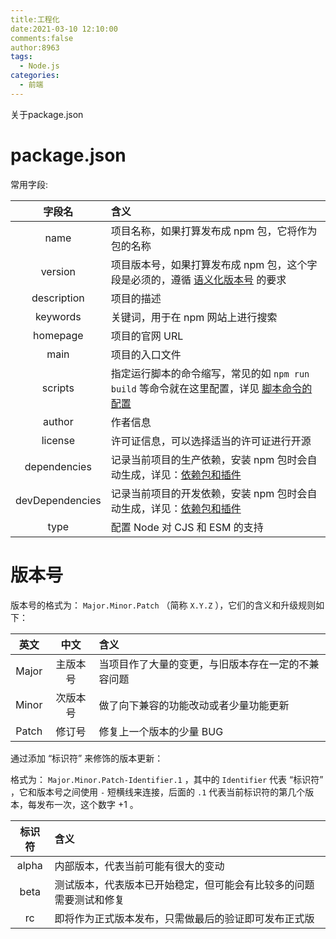 ```yaml
---
title:工程化
date:2021-03-10 12:10:00
comments:false
author:8963
tags:
  - Node.js
categories:
  - 前端
---
```


关于package.json

<!-- more -->

# package.json

常用字段:

|     字段名      | 含义                                                         |
| :-------------: | :----------------------------------------------------------- |
|      name       | 项目名称，如果打算发布成 npm 包，它将作为包的名称            |
|     version     | 项目版本号，如果打算发布成 npm 包，这个字段是必须的，遵循 [语义化版本号](https://vue3.chengpeiquan.com/guide.html#语义化版本号管理) 的要求 |
|   description   | 项目的描述                                                   |
|    keywords     | 关键词，用于在 npm 网站上进行搜索                            |
|    homepage     | 项目的官网 URL                                               |
|      main       | 项目的入口文件                                               |
|     scripts     | 指定运行脚本的命令缩写，常见的如 `npm run build` 等命令就在这里配置，详见 [脚本命令的配置](https://vue3.chengpeiquan.com/guide.html#脚本命令的配置) |
|     author      | 作者信息                                                     |
|     license     | 许可证信息，可以选择适当的许可证进行开源                     |
|  dependencies   | 记录当前项目的生产依赖，安装 npm 包时会自动生成，详见：[依赖包和插件](https://vue3.chengpeiquan.com/guide.html#依赖包和插件) |
| devDependencies | 记录当前项目的开发依赖，安装 npm 包时会自动生成，详见：[依赖包和插件](https://vue3.chengpeiquan.com/guide.html#依赖包和插件) |
|      type       | 配置 Node 对 CJS 和 ESM 的支持                               |

# 版本号

版本号的格式为： `Major.Minor.Patch` （简称 `X.Y.Z` ），它们的含义和升级规则如下：

| 英文  |   中文   | 含义                                               |
| :---: | :------: | :------------------------------------------------- |
| Major | 主版本号 | 当项目作了大量的变更，与旧版本存在一定的不兼容问题 |
| Minor | 次版本号 | 做了向下兼容的功能改动或者少量功能更新             |
| Patch |  修订号  | 修复上一个版本的少量 BUG                           |

通过添加 “标识符” 来修饰的版本更新：

格式为： `Major.Minor.Patch-Identifier.1` ，其中的 `Identifier` 代表 “标识符” ，它和版本号之间使用 `-` 短横线来连接，后面的 `.1` 代表当前标识符的第几个版本，每发布一次，这个数字 +1 。

| 标识符 | 含义                                                         |
| :----: | :----------------------------------------------------------- |
| alpha  | 内部版本，代表当前可能有很大的变动                           |
|  beta  | 测试版本，代表版本已开始稳定，但可能会有比较多的问题需要测试和修复 |
|   rc   | 即将作为正式版本发布，只需做最后的验证即可发布正式版         |